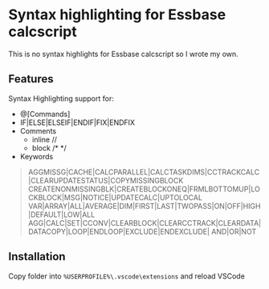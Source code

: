 # Syntax highlighting for Essbase calcscript

This is no syntax highlights for Essbase calcscript so I wrote my own.

## Features

Syntax Highlighting support for:

- @[Commands]
- IF|ELSE|ELSEIF|ENDIF|FIX|ENDFIX
- Comments 
    - inline //
    - block /* */
- Keywords
> AGGMISSG|CACHE|CALCPARALLEL|CALCTASKDIMS|CCTRACKCALC|CLEARUPDATESTATUS|COPYMISSINGBLOCK
> CREATENONMISSINGBLK|CREATEBLOCKONEQ|FRMLBOTTOMUP|LOCKBLOCK|MSG|NOTICE|UPDATECALC|UPTOLOCAL
> VAR|ARRAY|ALL|AVERAGE|DIM|FIRST|LAST|TWOPASS|ON|OFF|HIGH|DEFAULT|LOW|ALL
> AGG|CALC|SET|CCONV|CLEARBLOCK|CLEARCCTRACK|CLEARDATA|DATACOPY|LOOP|ENDLOOP|EXCLUDE|ENDEXCLUDE|
> AND|OR|NOT

## Installation

Copy folder into `%USERPROFILE%\.vscode\extensions` and reload VSCode